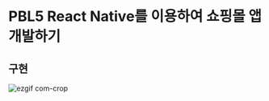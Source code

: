 # PBL5 React Native를 이용하여 쇼핑몰 앱 개발하기

## 구현
![ezgif com-crop](https://user-images.githubusercontent.com/55425596/70024473-89ad1980-15dd-11ea-9d72-a3b7ac7b3ed2.gif)

